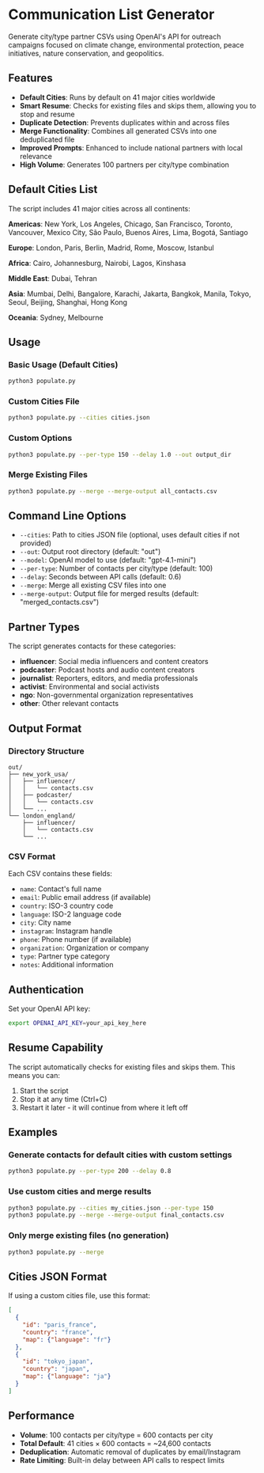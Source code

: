 # Communication List Generator

Generate city/type partner CSVs using OpenAI's API for outreach campaigns focused on climate change, environmental protection, peace initiatives, nature conservation, and geopolitics.

## Features

- **Default Cities**: Runs by default on 41 major cities worldwide
- **Smart Resume**: Checks for existing files and skips them, allowing you to stop and resume
- **Duplicate Detection**: Prevents duplicates within and across files
- **Merge Functionality**: Combines all generated CSVs into one deduplicated file
- **Improved Prompts**: Enhanced to include national partners with local relevance
- **High Volume**: Generates 100 partners per city/type combination

## Default Cities List

The script includes 41 major cities across all continents:

**Americas**: New York, Los Angeles, Chicago, San Francisco, Toronto, Vancouver, Mexico City, São Paulo, Buenos Aires, Lima, Bogotá, Santiago

**Europe**: London, Paris, Berlin, Madrid, Rome, Moscow, Istanbul

**Africa**: Cairo, Johannesburg, Nairobi, Lagos, Kinshasa

**Middle East**: Dubai, Tehran

**Asia**: Mumbai, Delhi, Bangalore, Karachi, Jakarta, Bangkok, Manila, Tokyo, Seoul, Beijing, Shanghai, Hong Kong

**Oceania**: Sydney, Melbourne

## Usage

### Basic Usage (Default Cities)
```bash
python3 populate.py
```

### Custom Cities File
```bash
python3 populate.py --cities cities.json
```

### Custom Options
```bash
python3 populate.py --per-type 150 --delay 1.0 --out output_dir
```

### Merge Existing Files
```bash
python3 populate.py --merge --merge-output all_contacts.csv
```

## Command Line Options

- `--cities`: Path to cities JSON file (optional, uses default cities if not provided)
- `--out`: Output root directory (default: "out")
- `--model`: OpenAI model to use (default: "gpt-4.1-mini")
- `--per-type`: Number of contacts per city/type (default: 100)
- `--delay`: Seconds between API calls (default: 0.6)
- `--merge`: Merge all existing CSV files into one
- `--merge-output`: Output file for merged results (default: "merged_contacts.csv")

## Partner Types

The script generates contacts for these categories:
- **influencer**: Social media influencers and content creators
- **podcaster**: Podcast hosts and audio content creators
- **journalist**: Reporters, editors, and media professionals
- **activist**: Environmental and social activists
- **ngo**: Non-governmental organization representatives
- **other**: Other relevant contacts

## Output Format

### Directory Structure
```
out/
├── new_york_usa/
│   ├── influencer/
│   │   └── contacts.csv
│   ├── podcaster/
│   │   └── contacts.csv
│   └── ...
└── london_england/
    ├── influencer/
    │   └── contacts.csv
    └── ...
```

### CSV Format
Each CSV contains these fields:
- `name`: Contact's full name
- `email`: Public email address (if available)
- `country`: ISO-3 country code
- `language`: ISO-2 language code
- `city`: City name
- `instagram`: Instagram handle
- `phone`: Phone number (if available)
- `organization`: Organization or company
- `type`: Partner type category
- `notes`: Additional information

## Authentication

Set your OpenAI API key:
```bash
export OPENAI_API_KEY=your_api_key_here
```

## Resume Capability

The script automatically checks for existing files and skips them. This means you can:
1. Start the script
2. Stop it at any time (Ctrl+C)
3. Restart it later - it will continue from where it left off

## Examples

### Generate contacts for default cities with custom settings
```bash
python3 populate.py --per-type 200 --delay 0.8
```

### Use custom cities and merge results
```bash
python3 populate.py --cities my_cities.json --per-type 150
python3 populate.py --merge --merge-output final_contacts.csv
```

### Only merge existing files (no generation)
```bash
python3 populate.py --merge
```

## Cities JSON Format

If using a custom cities file, use this format:
```json
[
  {
    "id": "paris_france",
    "country": "france",
    "map": {"language": "fr"}
  },
  {
    "id": "tokyo_japan",
    "country": "japan",
    "map": {"language": "ja"}
  }
]
```

## Performance

- **Volume**: 100 contacts per city/type = 600 contacts per city
- **Total Default**: 41 cities × 600 contacts = ~24,600 contacts
- **Deduplication**: Automatic removal of duplicates by email/Instagram
- **Rate Limiting**: Built-in delay between API calls to respect limits